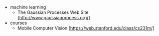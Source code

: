 * machine learning
  * The Gaussian Processes Web Site [http://www.gaussianprocess.org/]
* courses
  * Mobile Computer Vision [https://web.stanford.edu/class/cs231m/]
